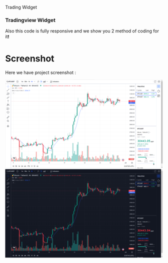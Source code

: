 Trading Widget

### Tradingview Widget
Also this code is fully responsive and we show you 2 method of coding for it❗️

# Screenshot
Here we have project screenshot :

![screenshot](screenshot.png)
![screenshot](screenshot2.png)
